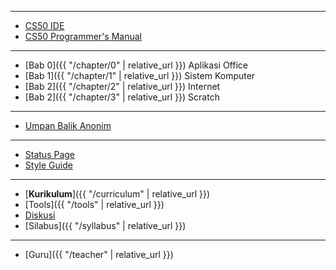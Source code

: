 ***

* [CS50 IDE](https://ide.cs50.io/)
* [CS50 Programmer's Manual](https://man.cs50.io/)

***

* [Bab 0]({{ "/chapter/0" | relative_url }}) Aplikasi Office
* [Bab 1]({{ "/chapter/1" | relative_url }}) Sistem Komputer
* [Bab 2]({{ "/chapter/2" | relative_url }}) Internet
* [Bab 2]({{ "/chapter/3" | relative_url }}) Scratch

***

* [Umpan Balik Anonim](https://forms.office.com/Pages/ResponsePage.aspx?id=rpWcgyYIwUuGwNlfzvGeZWTfBJURPIpInBqOk7f3y9xUMUk1SFNVMk0xVTdVUUUxUFNDNFk4RTNUTyQlQCN0PWcu)

***

* [Status Page](https://cs50.statuspage.io/)
* [Style Guide](https://cs50.readthedocs.io/style/c/)

***

* [**Kurikulum**]({{ "/curriculum" | relative_url }})
* [Tools]({{ "/tools" | relative_url }})
* [Diskusi](https://www.facebook.com/groups/informatika.sma)
* [Silabus]({{ "/syllabus" | relative_url }})

***

* [Guru]({{ "/teacher" | relative_url }})
